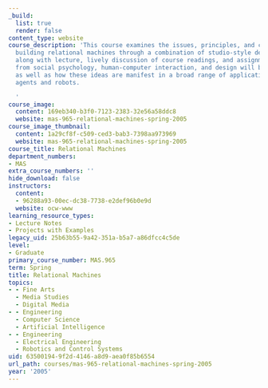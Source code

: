 ```yaml
---
_build:
  list: true
  render: false
content_type: website
course_description: 'This course examines the issues, principles, and challenges toward
  building relational machines through a combination of studio-style design and critique
  along with lecture, lively discussion of course readings, and assignments. Insights
  from social psychology, human-computer interaction, and design will be examined,
  as well as how these ideas are manifest in a broad range of applications for software
  agents and robots.

  '
course_image:
  content: 169eb340-b3f0-7123-2383-32e56a58ddc8
  website: mas-965-relational-machines-spring-2005
course_image_thumbnail:
  content: 1a29cf8f-c509-ced3-bab3-7398aa973969
  website: mas-965-relational-machines-spring-2005
course_title: Relational Machines
department_numbers:
- MAS
extra_course_numbers: ''
hide_download: false
instructors:
  content:
  - 96288a93-00ec-dc38-7738-e2def96b0e9d
  website: ocw-www
learning_resource_types:
- Lecture Notes
- Projects with Examples
legacy_uid: 25b63b55-9a42-351a-b5a7-a86dfcc4c5de
level:
- Graduate
primary_course_number: MAS.965
term: Spring
title: Relational Machines
topics:
- - Fine Arts
  - Media Studies
  - Digital Media
- - Engineering
  - Computer Science
  - Artificial Intelligence
- - Engineering
  - Electrical Engineering
  - Robotics and Control Systems
uid: 63500194-9f2d-4146-a8d9-aea0f85b6554
url_path: courses/mas-965-relational-machines-spring-2005
year: '2005'
---
```

